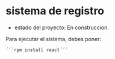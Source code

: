 <h1>sistema de registro</h1>

- estado del proyecto: En construccion.

Para ejecutar el sistema, debes poner:

    ´´´rpm install react´´´
